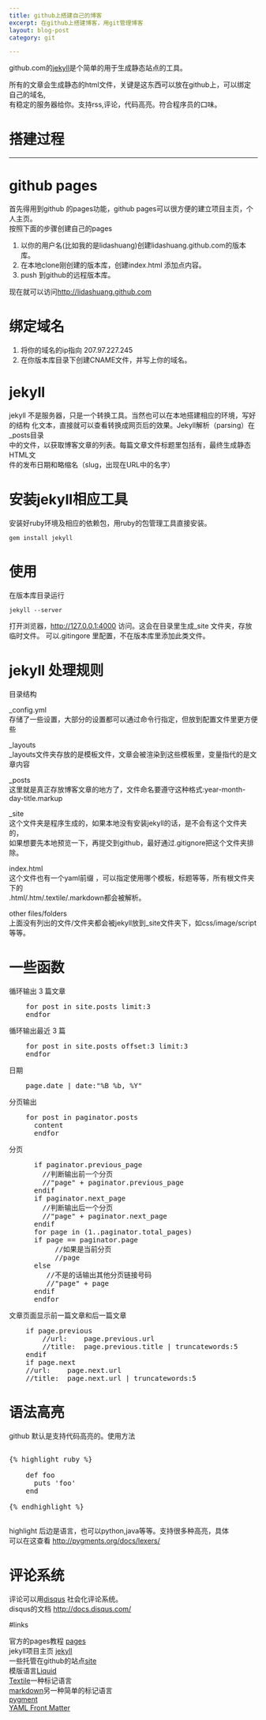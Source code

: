 ```yaml
---
title: github上搭建自己的博客
excerpt: 在github上搭建博客，用git管理博客
layout: blog-post
category: git

--- 
```


github.com的[jekyll](https://github.com/mojombo/jekyll)是个简单的用于生成静态站点的工具。     
  
所有的文章会生成静态的html文件，关键是这东西可以放在github上，可以绑定自己的域名,    
有稳定的服务器给你。支持rss,评论，代码高亮。符合程序员的口味。		

# 搭建过程

----------------------      


# github pages

首先得用到github 的pages功能，github pages可以很方便的建立项目主页，个人主页。    
按照下面的步骤创建自己的pages    

1. 以你的用户名(比如我的是lidashuang)创建lidashuang.github.com的版本库。    
1. 在本地clone刚创建的版本库，创建index.html 添加点内容。
1. push 到github的远程版本库。

现在就可以访问<http://lidashuang.github.com> 

# 绑定域名

1. 将你的域名的ip指向 207.97.227.245
1. 在你版本库目录下创建CNAME文件，并写上你的域名。 

# jekyll

jekyll 不是服务器，只是一个转换工具。当然也可以在本地搭建相应的环境，写好的结构      	化文本，直接就可以查看转换成网页后的效果。Jekyll解析（parsing）在\_posts目录   
中的文件，以获取博客文章的列表。每篇文章文件标题里包括有，最终生成静态HTML文    
件的发布日期和略缩名（slug，出现在URL中的名字）		

# 安装jekyll相应工具

安装好ruby环境及相应的依赖包，用ruby的包管理工具直接安装。   
	
	gem install jekyll 

# 使用

在版本库目录运行 

	jekyll --server 

打开浏览器，<http://127.0.0.1:4000> 访问。这会在目录里生成\_site 文件夹，存放   
临时文件。 可以.gitingore 里配置，不在版本库里添加此类文件。		


# jekyll 处理规则

目录结构		

\_config.yml      
存储了一些设置，大部分的设置都可以通过命令行指定，但放到配置文件里更方便些

\_layouts     
\_layouts文件夹存放的是模板文件，文章会被渲染到这些模板里，变量指代的是文章内容

\_posts       
这里就是真正存放博客文章的地方了，文件命名要遵守这种格式:year-month-day-title.markup

\_site			
这个文件夹是程序生成的，如果本地没有安装jekyll的话，是不会有这个文件夹的，		
如果想要先本地预览一下，再提交到github，最好通过.gitignore把这个文件夹排除。

index.html		
这个文件也有一个yaml前缀 ，可以指定使用哪个模板，标题等等，所有根文件夹下的		
.html/.htm/.textile/.markdown都会被解析。

other files/folders    
上面没有列出的文件/文件夹都会被jekyll放到\_site文件夹下，如css/image/script等等。		

# 一些函数

循环输出 3 篇文章			
<pre>
	for post in site.posts limit:3
	endfor
</pre>

循环输出最近 3 篇		

<pre>
	for post in site.posts offset:3 limit:3
	endfor
</pre>

日期

<pre>
	page.date | date:"%B %b, %Y"
</pre>

分页输出

<pre>
	for post in paginator.posts
	  content
	  endfor
</pre>

分页

<pre>
	  if paginator.previous_page
	    //判断输出前一个分页
	    //"page" + paginator.previous_page
	  endif
	  if paginator.next_page
	    //判断输出后一个分页
	    //"page" + paginator.next_page
	  endif
	  for page in (1..paginator.total_pages)
	  if page == paginator.page
	       //如果是当前分页
	       //page
      else
	     //不是的话输出其他分页链接号码
	     //"page" + page
	  endif
	  endfor
</pre>

文章页面显示前一篇文章和后一篇文章

<pre>
	if page.previous
		//url:    page.previous.url
		//title:  page.previous.title | truncatewords:5
	endif
	if page.next
	//url:    page.next.url
	//title:  page.next.url | truncatewords:5
</pre>


# 语法高亮 

github 默认是支持代码高亮的。使用方法    

<pre>

{% highlight ruby %}

	def foo
	  puts 'foo'
	end

{% endhighlight %}

</pre>

highlight 后边是语言，也可以python,java等等。支持很多种高亮，具体   
可以在这查看 http://pygments.org/docs/lexers/		

# 评论系统

评论可以用[disqus](http://www.disqus.com)  社会化评论系统。		
disqus的文档 http://docs.disqus.com/

#links

官方的pages教程 [pages](http://pages.github.com/)    
jekyll项目主页 [jekyll](https://github.com/mojombo/jekyll)     
一些托管在github的站点[site](https://github.com/mojombo/jekyll/wiki/Sites)      
模版语言[Liquid](https://github.com/Shopify/liquid/wiki/Liquid-for-Designers)     
[Textile](http://en.wikipedia.org/wiki/Textile_%28markup_language%29)一种标记语言     
[markdown](http://en.wikipedia.org/wiki/Markdown)另一种简单的标记语言    
[pygment](http://pygments.org/docs/lexers/)		  
[YAML Front Matter](https://github.com/mojombo/jekyll/wiki/yaml-front-matter)		  
